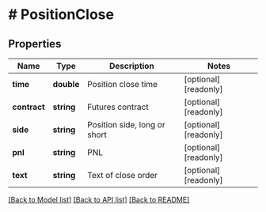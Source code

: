 # # PositionClose

## Properties

Name | Type | Description | Notes
------------ | ------------- | ------------- | -------------
**time** | **double** | Position close time | [optional] [readonly] 
**contract** | **string** | Futures contract | [optional] [readonly] 
**side** | **string** | Position side, long or short | [optional] [readonly] 
**pnl** | **string** | PNL | [optional] [readonly] 
**text** | **string** | Text of close order | [optional] [readonly] 

[[Back to Model list]](../../README.md#documentation-for-models) [[Back to API list]](../../README.md#documentation-for-api-endpoints) [[Back to README]](../../README.md)
